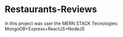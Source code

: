# Restaurants-Reviews

in this project was user the MERN STACK Tecnologies: 
MongoDB+Express+ReactJS+NodeJS
